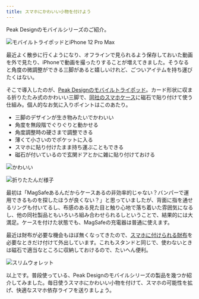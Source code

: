 ```yaml
---
title: スマホにかわいい小物を付けよう
---
```

Peak Designのモバイルシリーズのご紹介。

![](https://lh3.googleusercontent.com/OBT_InmJBIxc0lhAkq-zlUlDo5wp9i-_QF1D348HT9cXvrizEah5INyH20fPURMqo4zxCPRh9v09lY7icWDReN-Q3WOgcwqv7I9Z3_8aIHycDWEWE4ONPvtkA0QpfiW1Ers7EXDjtx5KxuWUuC9idBezut07twe1HJJpkm-t5JBsPbu4fcEBvJ74 "モバイルトライポッドとiPhone 12 Pro Max")

最近よく散歩に行くようになり、オフラインで見られるよう保存しておいた動画を外で見たり、iPhoneで動画を撮ったりすることが増えてきました。そうなると角度の微調整ができる三脚があると嬉しいけれど、ごついアイテムを持ち運びたくはない。

そこで導入したのが、[Peak Designのモバイルトライポッド](https://www.amazon.co.jp/dp/B09FRZPLL3)。カード形状に収まる折りたたみ式のかわいい三脚で、[同社のスマホケース](https://www.amazon.co.jp/dp/B09FP3HP7Z?)に磁石で貼り付けて使う仕組み。個人的なお気に入りポイントはこのあたり。

*   三脚のデザインが生き物みたいでかわいい
*   角度を無段階でぐりぐりと動かせる
*   角度調整時の硬さまで調整できる
*   薄くて小さいのでポケットに入る
*   スマホに貼り付けたまま持ち運ぶこともできる
*   磁石が付いているので玄関ドアとかに雑に貼り付けておける

![](https://lh5.googleusercontent.com/CvqAtgiyEqrvxoV26LCOUfPwY-fPI8dJF1Jou_X1zj-w8Pg8UrPuVDY2I_xYSSu5pNmv9JTdH9VRc2Nzm9-ebBigdFCDXb8mvYQWsEApq94azFfQ-BhYePRkMDRDtPOGOfYlx2y-eCsDSl-DNstwke5-4xfI1V8DZ6kRkVEyhVcdDEu9Ua23IHIr "かわいい")

![](https://lh6.googleusercontent.com/C3LDWkx2_iZCsiI61Jx2KvIegxFTDFSDrnjsvyRX53XhDxdvL-VvXKpkf86I3Zj7D4xeR8XpfcxL_JZ0cGGIBIrkgYxU4nliOlJtJIrLIS-dReKE-N3SGk6jeT-wRCDf5GKHCgF-PDP3wqOGIPgiDSqkKHkmamNQ8H9mJMQ6qbj_6akbb9xnwRJB "折りたたんだ様子")

最初は「MagSafeあるんだからケースあるの非効率的じゃない？バンパーで運用できるものを探したほうが良くない？」と思っていましたが、背面に指を通せるリングも付いてるし、布感のある見た目と触り心地で落ち着いた雰囲気になるし、他の同社製品ともいろいろ組み合わせられるしということで、結果的には大満足。ケースを付けた状態でも、MagSafeの充電器は普通に使えます。

最近は財布が必要な機会もほぼ無くなってきたので、[スマホに付けられる財布](https://www.amazon.co.jp/dp/B09FSGW671)を必要なときだけ付けて外出しています。これもスタンドと同じで、使わないときは磁石で適当なところに収納しておけるので、たいへん便利。

![](https://lh6.googleusercontent.com/lcqrwug9SHsvCLbfSbkYjhNgLq2MJW6Pxzy1wrzCmdT2k7rvt7rHnku_W9mj-uZVTdueFBTMP6SKtNn2PdhA04vjgNXG3Jg7Sj6H9RZ5AuxSjY8KFn8KpT3hXtwYiJ7h_sIgnceR_2_7HcVLn3Jxw-QVmneoz-EHm0W7kW45Be463nLSrXNNjLkj "スリムウォレット")

以上です。普段使っている、Peak Designのモバイルシリーズの製品を幾つか紹介してみました。毎日使うスマホにかわいい小物を付けて、スマホの可能性を拡げ、快適なスマホ依存ライフを送りましょう。
